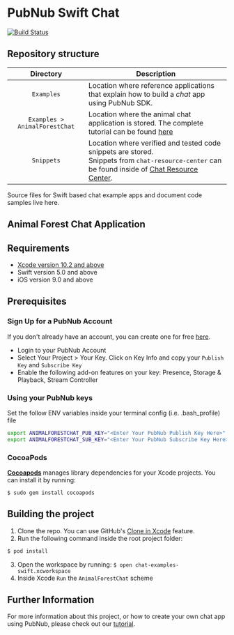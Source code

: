# PubNub Swift Chat

[![Build Status](https://travis-ci.com/pubnub/chat-examples-swift.svg?token=ey6rVJnpqsBKpxXy2fYF&branch=master)](https://travis-ci.com/pubnub/chat-examples-swift)

## Repository structure

| Directory  | Description |
|:----------:| ----------- |
| `Examples`                    | Location where reference applications that explain how to build a _chat_ app using PubNub SDK. |
| `Examples > AnimalForestChat` | Location where the animal chat application is stored. The complete tutorial can be found [here](https://www.pubnub.com/developers/chat-resource-center/docs/getting-started/swift/)|
| `Snippets`                    | Location where verified and tested code snippets are stored.<br>Snippets from `chat-resource-center` can be found inside of [Chat Resource Center](https://www.pubnub.com/developers/chat-resource-center/). |

Source files for Swift based chat example apps and document code samples live here.

## Animal Forest Chat Application

## Requirements

* [Xcode version 10.2 and above](https://developer.apple.com/xcode/)
* Swift version 5.0 and above
* iOS version 9.0 and above

## Prerequisites

### Sign Up for a PubNub Account

If you don't already have an account, you can create one for free [here](https://dashboard.pubnub.com/).

* Login to your PubNub Account
* Select Your Project > Your Key. Click on Key Info and copy your `Publish Key` and `Subscribe Key`
* Enable the following add-on features on your key: Presence, Storage & Playback, Stream Controller

### Using your PubNub keys

Set the follow ENV variables inside your terminal config (i.e. .bash_profile) file

```bash
export ANIMALFORESTCHAT_PUB_KEY="<Enter Your PubNub Publish Key Here>"
export ANIMALFORESTCHAT_SUB_KEY="<Enter Your PubNub Subscribe Key Here>"
```

### CocoaPods

[**Cocoapods**](https://guides.cocoapods.org/using/getting-started.html) manages library dependencies for your Xcode projects. You can install it by running:

```
$ sudo gem install cocoapods
```

## Building the project

1. Clone the repo. You can use GitHub's [Clone in Xcode](https://github.blog/2017-06-05-clone-in-xcode/) feature.
2. Run the following command inside the root project folder:
```bash
$ pod install
```
3. Open the workspace by running: `$ open chat-examples-swift.xcworkspace`
4. Inside Xcode `Run` the `AnimalForestChat` scheme

## Further Information

For more information about this project, or how to create your own chat app using PubNub, please check out our [tutorial](https://www.pubnub.com/developers/chat-resource-center/docs/getting-started/swift/).
